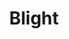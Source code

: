 ---
title: "Blight"
index:
  - blight
permalink: /spells/blight/
tags:
  - Spell
  - 4th Level
  - Necromancy
  - Damage
  - Necrotic
available_for:
  - Druid
  - Sorcerer
  - Warlock
  - Wizard
level: "4th Level"
school: "Necromancy"
range: "30 ft"
comp:
  - V
  - S
attack: "CON Save"
effect: "Necrotic"
description: |
  Necromantic energy washes over a creature of your choice that you can see within range, draining moisture and vitality from it. The target must make a constitution saving throw. The target takes 8d8 necrotic damage on a failed save, or half as much damage on a successful one. The spell has no effect on undead or constructs.

  If you target a plant creature or a magical plant, it makes the saving throw with disadvantage, and the spell deals maximum damage to it.

  If you target a nonmagical plant that isn't a creature, such as a tree or shrub, it doesn't make a saving throw; it simply withers and dies.

  **At higher levels.** When you cast this spell using a spell slot of 5th level of higher, the damage increases by 1d8 for each slot level above 4th.
excerpt: "Necromantic energy washes over a creature of your choice that you can see within range, draining moisture and vitality from it."
source: "Basic Rules"
---